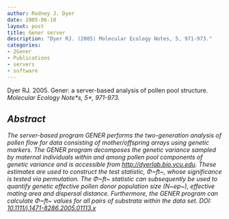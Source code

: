 ```yaml
---
author: Rodney J. Dyer
date: 2005-06-10
layout: post
title: Gener server
description: "Dyer RJ. (2005) Molecular Ecology Notes, 5, 971-973."
categories: 
- 2Gener
- Publications
- servers
- software
---
```

Dyer RJ. 2005. Gener: a server-based analysis of pollen pool structure. <i>Molecular Ecology Note*s, <i>*5**, 971-973.
## Abstract
The server-based program GENER performs the two-generation analysis of pollen flow for data consisting of mother/offspring arrays using genetic markers. The GENER program decomposes the genetic variance sampled by maternal individuals within and among pollen pool components of genetic variance and is accessible from http://dyerlab.bio.vcu.edu. These estimates are used to construct the test statistic, Φ~ft~, whose significance is tested via permutation. The Φ~ft~ statistic can subsequently be used to quantify genetic effective pollen donor population size (N~ep~), effective mating area and dispersal distance. Furthermore, the GENER program can calculate Φ~ft~ values for all pairs of substrata within the data set.
DOI: 
[10.1111/j.1471-8286.2005.01113.x](https://drive.google.com/open?id=0B0T81CzLjtfPSHBzeW5YMGdjMXc&authuser=0)
